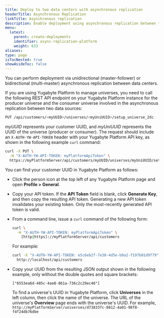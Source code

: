 ```yaml
---
title: Deploy to two data centers with asynchronous replication
headerTitle: Asynchronous Replication
linkTitle: Asynchronous replication
description: Enable deployment using asynchronous replication between two data centers.
menu:
  latest:
    parent: create-deployments
    identifier: async-replication-platform
    weight: 633
aliases:
type: page
isTocNested: true
showAsideToc: false
---
```


You can perform deployment via unidirectional (master-follower) or bidirectional (multi-master) asynchronous replication between data centers.

If you are using Yugabyte Platform to manage universes, you need to call the following REST API endpoint on your Yugabyte Platform instance for the producer universe and the consumer universe involved in the asynchronous replication between two data sources:

```sh
PUT /api/customers/<myUUID>/universes/<myUniUUID>/setup_universe_2dc
```

*myUUID* represents your customer UUID, and *myUniUUID* represents the UUID of the universe (producer or consumer). The request should include an `X-AUTH-YW-API-TOKEN` header with your Yugabyte Platform API key, as shown in the following example `curl` command:

```sh
curl -X PUT \
  -H "X-AUTH-YW-API-TOKEN: myPlatformApiToken" \
  https://myPlatformServer/api/customers/myUUID/universes/myUniUUID/setup_universe_2dc
```

You can find your customer UUID in Yugabyte Platform as follows:

- Click the person icon at the top left of any Yugabyte Platform page and open **Profile > General**.

- Copy your API token. If the **API Token** field is blank, click **Generate Key**, and then copy the resulting API token. Generating a new API token invalidates your existing token. Only the most-recently generated API token is valid.

- From a command line, issue a `curl` command of the following form:

  ```sh
  curl \
    -H "X-AUTH-YW-API-TOKEN: myPlatformApiToken" \
      [http|https]://myPlatformServer/api/customers
  ```

  For example:

  ```sh
  curl -X "X-AUTH-YW-API-TOKEN: e5c6eb2f-7e30-4d5e-b0a2-f197b01d9f79" \
    http://localhost/api/customers
  ```

- Copy your UUID from the resulting JSON output shown in the following example, only without the double quotes and square brackets:

  ```
  ["6553ea6d-485c-4ae8-861a-736c2c29ec46"]
  ```

  To find a universe's UUID in Yugabyte Platform, click **Universes** in the left column, then click the name of the universe. The URL of the universe's **Overview** page ends with the universe's UUID. For example, `http://myPlatformServer/universes/d73833fc-0812-4a01-98f8-f4f24db76dbe`

